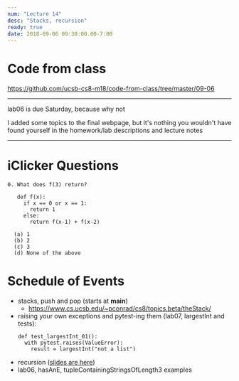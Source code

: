 ```yaml
---
num: "Lecture 14"
desc: "Stacks, recursion"
ready: true
date: 2018-09-06 09:30:00.00-7:00
---
```


# Code from class

<https://github.com/ucsb-cs8-m18/code-from-class/tree/master/09-06>

---

lab06 is due Saturday, because why not

I added some topics to the final webpage, but it's nothing you wouldn't have found yourself in the homework/lab descriptions and lecture notes

---

iClicker Questions
==================

```
0. What does f(3) return?

   def f(x):
     if x == 0 or x == 1:
       return 1
     else:
       return f(x-1) + f(x-2)

  (a) 1
  (b) 2
  (c) 3
  (d) None of the above
```

Schedule of Events
==================

- stacks, push and pop (starts at __main__)
  - <https://www.cs.ucsb.edu/~pconrad/cs8/topics.beta/theStack/>
- raising your own exceptions and pytest-ing them (lab07, largestInt and tests):
    ```
    def test_largestInt_01():
      with pytest.raises(ValueError):
        result = largestInt("not a list")
    ```
- recursion (<a href="/lectures/Lecture15_Recursion.pdf" data-ajax="false">slides are here</a>)
- lab06, hasAnE, tupleContainingStringsOfLength3 examples